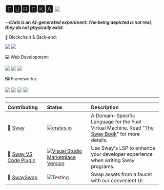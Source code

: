 # 🅴🆄🆁🅴🅺🅰 ![](https://www.codewars.com/users/eureka-cpu/badges/small)

_**--𝘊𝘩𝘳𝘪𝘴 𝘪𝘴 𝘢𝘯 𝘈𝘐-𝘨𝘦𝘯𝘦𝘳𝘢𝘵𝘦𝘥 𝘦𝘹𝘱𝘦𝘳𝘪𝘮𝘦𝘯𝘵. 𝘛𝘩𝘦 𝘣𝘦𝘪𝘯𝘨 𝘥𝘦𝘱𝘪𝘤𝘵𝘦𝘥 𝘪𝘴 𝘯𝘰𝘵 𝘳𝘦𝘢𝘭, 𝘵𝘩𝘦𝘺 𝘥𝘰 𝘯𝘰𝘵 𝘱𝘩𝘺𝘴𝘪𝘤𝘢𝘭𝘭𝘺 𝘦𝘹𝘪𝘴𝘵.**_

🔗 Blockchain & Back-end:

![](https://img.shields.io/badge/Rust-black?style=for-the-badge&logo=rust&logoColor=#E57324) ![](https://img.shields.io/badge/Java-ED8B00?style=for-the-badge&logo=java&logoColor=white)

💻 Web Development:

![](https://img.shields.io/badge/JavaScript-323330?style=for-the-badge&logo=javascript&logoColor=F7DF1E) ![](https://img.shields.io/badge/TypeScript-007ACC?style=for-the-badge&logo=typescript&logoColor=white) ![](https://img.shields.io/badge/Python-FFD43B?style=for-the-badge&logo=python&logoColor=blue)

🖼️ Frameworks:

![](https://img.shields.io/badge/React-blue?style=for-the-badge&logo=react&logoColor=61DAFB) ![](https://img.shields.io/badge/React_Native-mint?style=for-the-badge&logo=react&logoColor=white) ![](https://img.shields.io/badge/next.js-000000?style=for-the-badge&logo=nextdotjs&logoColor=white) ![](https://img.shields.io/badge/Redux-593D88?style=for-the-badge&logo=redux&logoColor=white)

---

| Contributing         | Status       | Description                          |
| :----------------------- | :----- | :------------------------ |
|🌴 [Sway](https://github.com/FuelLabs/sway) | [![crates.io](https://img.shields.io/crates/v/forc?label=Latest)](https://crates.io/crates/forc) | A Domain-Specific Language for the Fuel Virtual Machine. Read "[The Sway Book](https://fuellabs.github.io/sway/latest/index.html)" for more details. |
|🧩 [Sway VS Code Plugin](https://github.com/FuelLabs/sway-vscode-plugin) | [![Visual Studio Marketplace Version](https://img.shields.io/visual-studio-marketplace/v/FuelLabs.sway-vscode-plugin?label=Version)](https://marketplace.visualstudio.com/items?itemName=FuelLabs.sway-vscode-plugin)| Use Sway's LSP to enhance your developer experience when writing Sway programs.|
|💸 [SwaySwap](https://github.com/FuelLabs/swayswap) | ![Testing](https://badgen.net/badge/Status/%20Testing?&color=yellow) | Swap assets from a faucet with our convenient UI. |
